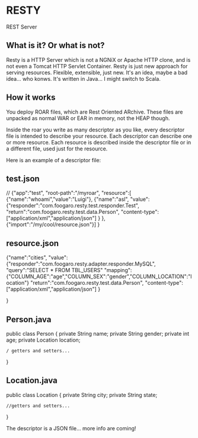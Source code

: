 RESTY
=====

REST Server

What is it? Or what is not?
---------------------------

Resty is a HTTP Server which is not a NGNiX or Apache HTTP clone, and is not even a Tomcat HTTP Servlet Container.
Resty is just new approach for serving resources.
Flexible, extensible, just new.
It's an idea, maybe a bad idea... who konws.
It's written in Java... I might switch to Scala.


How it works
------------

You deploy ROAR files, which are Rest Oriented ARchive.
These files are unpacked as normal WAR or EAR in memory, not the HEAP though.

Inside the roar you write as many descriptor as you like, every descriptor file is intended to describe your resource.
Each descriptor can describe one or more resource. Each resource is described inside the descriptor file or in a different file, used just for the resource.

Here is an example of a descriptor file:


test.json
---------
//
{"app":"test",
"root-path":"/myroar",
"resource":[
	{"name":"whoami","value":"Luigi"},
	{"name":"asl", "value":
		{"responder":"com.foogaro.resty.test.responder.Test",
		"return":"com.foogaro.resty.test.data.Person",
		"content-type":["application/xml","application/json"]
		}
	},
	{"import":"/my/cool/resource.json"}]
}



resource.json
-------------

{"name":"cities",
"value":
	{"responder":"com.foogaro.resty.adapter.responder.MySQL",
	"query":"SELECT * FROM TBL_USERS"
	"mapping":{"COLUMN_AGE":"age","COLUMN_SEX":"gender","COLUMN_LOCATION":"location"}
	"return":"com.foogaro.resty.test.data.Person",
	"content-type":["application/xml","application/json"]
	}
	
}


Person.java
-----------

public class Person {
	private String name;
	private String gender;
	private int age;
	private Location location;

	/ getters and setters...
}


Location.java
-------------

public class Location {
	private String city;
	private String state;

	//getters and setters...
}

The descriptor is a JSON file... more info are coming!

